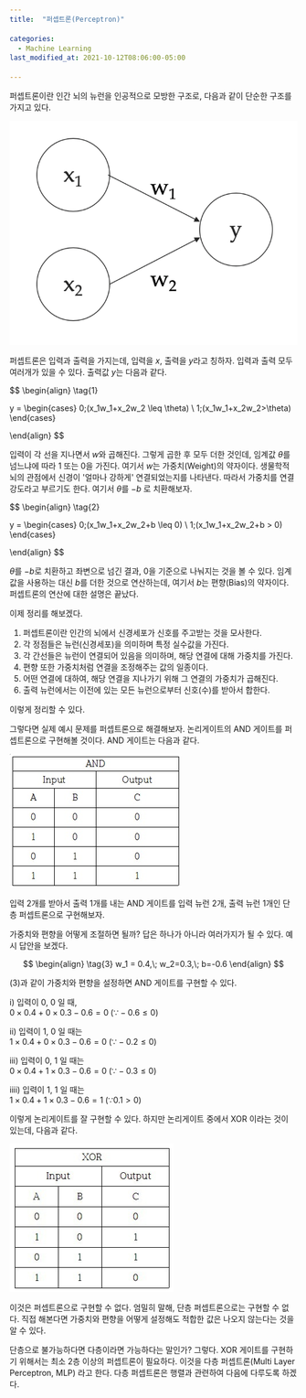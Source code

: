```yaml
---
title:  "퍼셉트론(Perceptron)"

categories:
  - Machine Learning 
last_modified_at: 2021-10-12T08:06:00-05:00

---
```


퍼셉트론이란 인간 뇌의 뉴런을 인공적으로 모방한 구조로, 다음과 같이 단순한 구조를 가지고 있다.

![](/assets/image/perceptron.png)

퍼셉트론은 입력과 출력을 가지는데,
입력을 $x$, 출력을 $y$라고 칭하자.
입력과 출력 모두 여러개가 있을 수 있다.
출력값 $y$는 다음과 같다.

$$
\begin{align} 
\tag{1}

y = \begin{cases} 
      0\;(x_1w_1+x_2w_2 \leq \theta) \\ 
      1\;(x_1w_1+x_2w_2>\theta) 
    \end{cases}

\end{align}
$$

입력이 각 선을 지나면서 $w$와 곱해진다.
그렇게 곱한 후 모두 더한 것인데,
임계값 $\theta$를 넘느냐에 따라 1 또는 0을 가진다. 
여기서 $w$는 가중치(Weight)의 약자이다. 
생물학적 뇌의 관점에서 신경이 '얼마나 강하게' 
연결되었는지를 나타낸다.
따라서 가중치를 연결 강도라고 부르기도 한다.
여기서 $\theta$를 $-b$ 로 치환해보자.

$$
\begin{align}
\tag{2}

y = \begin{cases} 
      0\;(x_1w_1+x_2w_2+b \leq 0) \\
      1\;(x_1w_1+x_2w_2+b > 0) 
    \end{cases}

\end{align}
$$

$\theta$를 $-b$로 치환하고 좌변으로 넘긴 결과, 
0을 기준으로 나눠지는 것을 볼 수 있다.
임계값을 사용하는 대신 $b$를 더한
것으로 연산하는데, 여기서 $b$는 편향(Bias)의 약자이다.
퍼셉트론의 연산에 대한 설명은 끝났다.


이제 정리를 해보겠다.

1. 퍼셉트론이란 인간의 뇌에서 신경세포가 신호를 주고받는 것을 모사한다.
2. 각 정점들은 뉴런(신경세포)을 의미하며 특정 실수값을 가진다.
3. 각 간선들은 뉴런이 연결되어 있음을 의미하며, 해당 연결에 대해 가중치를 가진다.
4. 편향 또한 가중치처럼 연결을 조정해주는 값의 일종이다.
5. 어떤 연결에 대하여, 해당 연결을 지나가기 위해 그 연결의 가중치가 곱해진다.
6. 출력 뉴런에서는 이전에 있는 모든 뉴런으로부터 신호(수)를 받아서 합한다.

이렇게 정리할 수 있다.

그렇다면 실제 예시 문제를 퍼셉트론으로 해결해보자.
논리게이트의 AND 게이트를 퍼셉트론으로 구현해볼 것이다.
AND 게이트는 다음과 같다.

![](/assets/image/andgate.jpg)

입력 2개를 받아서 출력 1개를 내는 AND
게이트를 입력 뉴런 2개, 
출력 뉴런 1개인 단층 퍼셉트론으로 구현해보자.

가중치와 편향을 어떻게 조절하면 될까?
답은 하나가 아니라 여러가지가 될 수 있다.
예시 답안을 보겠다.

$$
\begin{align} 
\tag{3}
w_1 = 0.4,\; w_2=0.3,\; b=-0.6
\end{align}
$$

(3)과 같이 가중치와 편향을 설정하면 
AND 게이트를 구현할 수 있다.

i) 입력이 0, 0 일 때,
<br/>
$0\times0.4 + 0\times0.3 - 0.6 = 0\;(\because -0.6 \leq 0)$


ii) 입력이 1, 0 일 때는
<br/>
$1\times0.4 + 0\times0.3 - 0.6 = 0\;(\because -0.2 \leq 0)$

iii) 입력이 0, 1 일 때는
<br/>
$0\times0.4 + 1\times0.3 - 0.6 = 0\;(\because -0.3 \leq 0)$

iiii) 입력이 1, 1 일 때는
<br/>
$1\times0.4 + 1\times0.3 - 0.6 = 1\;(\because 0.1 > 0)$

이렇게 논리게이트를 잘 구현할 수 있다.
하지만 논리게이트 중에서 XOR 이라는 것이 있는데, 
다음과 같다.

![](/assets/image/xorgate.jpg)

이것은 퍼셉트론으로 구현할 수 없다.
엄밀히 말해, 단층 퍼셉트론으로는 구현할 수 없다.
직접 해본다면 가중치와 편향을 어떻게 
설정해도 적합한 값은 나오지 않는다는 것을 알 수 있다.

단층으로 불가능하다면 다층이라면 가능하다는 말인가?
그렇다. XOR 게이트를 구현하기 위해서는 최소 2층 
이상의 퍼셉트론이 필요하다.
이것을 다층 퍼셉트론(Multi Layer Perceptron, MLP)
라고 한다. 다층 퍼셉트론은 행렬과 관련하여 
다음에 다루도록 하겠다.






